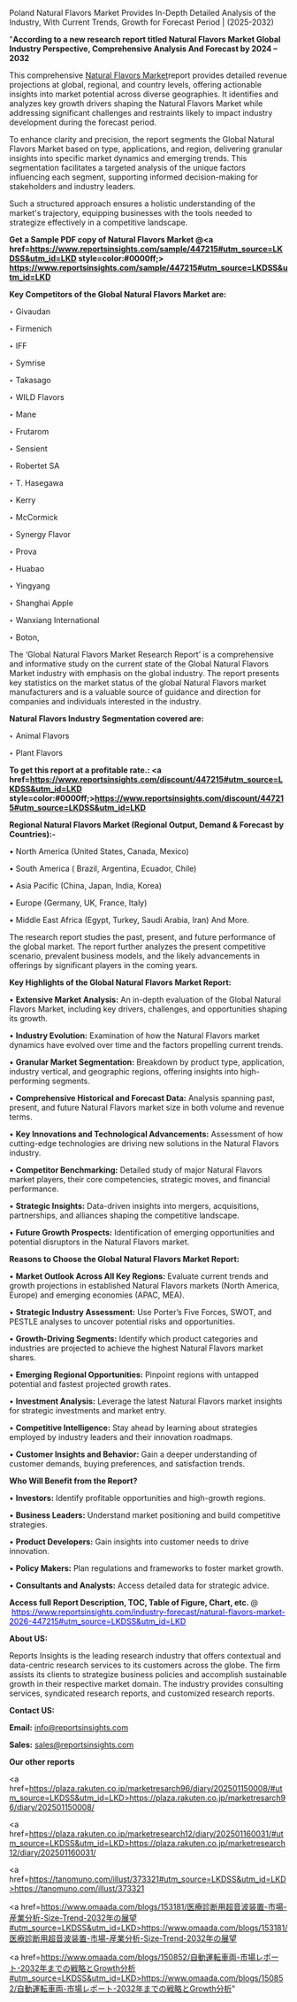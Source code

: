 Poland Natural Flavors Market Provides In-Depth Detailed Analysis of the Industry, With Current Trends, Growth for Forecast Period | (2025-2032)

"<strong>According to a new research report titled Natural Flavors Market Global Industry Perspective, Comprehensive Analysis And Forecast by 2024 – 2032</strong>

This comprehensive <a href=https://www.reportsinsights.com/sample/447215>Natural Flavors Market</a>report provides detailed revenue projections at global, regional, and country levels, offering actionable insights into market potential across diverse geographies. It identifies and analyzes key growth drivers shaping the Natural Flavors Market while addressing significant challenges and restraints likely to impact industry development during the forecast period.

To enhance clarity and precision, the report segments the Global Natural Flavors Market based on type, applications, and region, delivering granular insights into specific market dynamics and emerging trends. This segmentation facilitates a targeted analysis of the unique factors influencing each segment, supporting informed decision-making for stakeholders and industry leaders.

Such a structured approach ensures a holistic understanding of the market's trajectory, equipping businesses with the tools needed to strategize effectively in a competitive landscape.

<strong>Get a Sample PDF copy of Natural Flavors Market </strong><strong>@<a href=https://www.reportsinsights.com/sample/447215#utm_source=LKDSS&utm_id=LKD style=color:#0000ff;> https://www.reportsinsights.com/sample/447215#utm_source=LKDSS&utm_id=LKD</a></strong></font>

<strong>Key Competitors of the Global Natural Flavors Market are:</strong>

‣ Givaudan

‣ Firmenich

‣ IFF

‣ Symrise

‣ Takasago

‣ WILD Flavors

‣ Mane

‣ Frutarom

‣ Sensient

‣ Robertet SA

‣ T. Hasegawa

‣ Kerry

‣ McCormick

‣ Synergy Flavor

‣ Prova

‣ Huabao

‣ Yingyang

‣ Shanghai Apple

‣ Wanxiang International

‣ Boton,

The ‘Global Natural Flavors Market Research Report’ is a comprehensive and informative study on the current state of the Global Natural Flavors Market industry with emphasis on the global industry. The report presents key statistics on the market status of the global Natural Flavors market manufacturers and is a valuable source of guidance and direction for companies and individuals interested in the industry.

<strong>Natural Flavors Industry Segmentation covered are:</strong>

‣ Animal Flavors

‣ Plant Flavors

<strong>To get this report at a profitable rate.: <a href=https://www.reportsinsights.com/discount/447215#utm_source=LKDSS&utm_id=LKD style=color:#0000ff;>https://www.reportsinsights.com/discount/447215#utm_source=LKDSS&utm_id=LKD</a></strong></font>

<strong>Regional Natural Flavors Market (Regional Output, Demand &amp; Forecast by Countries):-</strong>

• North America (United States, Canada, Mexico)

• South America ( Brazil, Argentina, Ecuador, Chile)

• Asia Pacific (China, Japan, India, Korea)

• Europe (Germany, UK, France, Italy)

• Middle East Africa (Egypt, Turkey, Saudi Arabia, Iran) And More.

The research report studies the past, present, and future performance of the global market. The report further analyzes the present competitive scenario, prevalent business models, and the likely advancements in offerings by significant players in the coming years.

<strong>Key Highlights of the Global Natural Flavors Market Report:</strong>

• <strong>Extensive Market Analysis:</strong> An in-depth evaluation of the Global Natural Flavors Market, including key drivers, challenges, and opportunities shaping its growth.

• <strong>Industry Evolution:</strong> Examination of how the Natural Flavors market dynamics have evolved over time and the factors propelling current trends.

• <strong>Granular Market Segmentation:</strong> Breakdown by product type, application, industry vertical, and geographic regions, offering insights into high-performing segments.

• <strong>Comprehensive Historical and Forecast Data:</strong> Analysis spanning past, present, and future Natural Flavors market size in both volume and revenue terms.

• <strong>Key Innovations and Technological Advancements:</strong> Assessment of how cutting-edge technologies are driving new solutions in the Natural Flavors industry.

• <strong>Competitor Benchmarking:</strong> Detailed study of major Natural Flavors market players, their core competencies, strategic moves, and financial performance.

• <strong>Strategic Insights:</strong> Data-driven insights into mergers, acquisitions, partnerships, and alliances shaping the competitive landscape.

• <strong>Future Growth Prospects:</strong> Identification of emerging opportunities and potential disruptors in the Natural Flavors market.

<strong>Reasons to Choose the Global Natural Flavors Market Report:</strong>

• <strong>Market Outlook Across All Key Regions:</strong> Evaluate current trends and growth projections in established Natural Flavors markets (North America, Europe) and emerging economies (APAC, MEA).

• <strong>Strategic Industry Assessment:</strong> Use Porter’s Five Forces, SWOT, and PESTLE analyses to uncover potential risks and opportunities.

• <strong>Growth-Driving Segments:</strong> Identify which product categories and industries are projected to achieve the highest Natural Flavors market shares.

• <strong>Emerging Regional Opportunities:</strong> Pinpoint regions with untapped potential and fastest projected growth rates.

• <strong>Investment Analysis:</strong> Leverage the latest Natural Flavors market insights for strategic investments and market entry.

• <strong>Competitive Intelligence:</strong> Stay ahead by learning about strategies employed by industry leaders and their innovation roadmaps.

• <strong>Customer Insights and Behavior:</strong> Gain a deeper understanding of customer demands, buying preferences, and satisfaction trends.

<strong>Who Will Benefit from the Report?</strong>

• <strong>Investors:</strong> Identify profitable opportunities and high-growth regions.

• <strong>Business Leaders:</strong> Understand market positioning and build competitive strategies.

• <strong>Product Developers:</strong> Gain insights into customer needs to drive innovation.

• <strong>Policy Makers:</strong> Plan regulations and frameworks to foster market growth.

• <strong>Consultants and Analysts:</strong> Access detailed data for strategic advice.
</ul>
<strong>Access full Report Description, TOC, Table of Figure, Chart, etc. </strong>@  <a href=https://www.reportsinsights.com/industry-forecast/natural-flavors-market-2026-447215#utm_source=LKDSS&utm_id=LKD style=color:#0000ff;>https://www.reportsinsights.com/industry-forecast/natural-flavors-market-2026-447215#utm_source=LKDSS&utm_id=LKD</a></font>

<strong><strong>About US</strong>:</strong>

Reports Insights is the leading research industry that offers contextual and data-centric research services to its customers across the globe. The firm assists its clients to strategize business policies and accomplish sustainable growth in their respective market domain. The industry provides consulting services, syndicated research reports, and customized research reports.

<strong>Contact US:</strong>

<p class=""""><b>Email:</b> <a href=mailto:info@reportsinsights.com>info@reportsinsights.com</a></p>
<p class=""""><b>Sales:</b> <a href=mailto:sales@reportsinsights.com>sales@reportsinsights.com</a></p>

<strong>Our other reports</strong>

<a href=https://plaza.rakuten.co.jp/marketresarch96/diary/202501150008/#utm_source=LKDSS&utm_id=LKD>https://plaza.rakuten.co.jp/marketresarch96/diary/202501150008/</a>

<a href=https://plaza.rakuten.co.jp/marketresearch12/diary/202501160031/#utm_source=LKDSS&utm_id=LKD>https://plaza.rakuten.co.jp/marketresearch12/diary/202501160031/</a>

<a href=https://tanomuno.com/illust/373321#utm_source=LKDSS&utm_id=LKD>https://tanomuno.com/illust/373321</a>

<a href=https://www.omaada.com/blogs/153181/医療診断用超音波装置-市場-産業分析-Size-Trend-2032年の展望#utm_source=LKDSS&utm_id=LKD>https://www.omaada.com/blogs/153181/医療診断用超音波装置-市場-産業分析-Size-Trend-2032年の展望</a>

<a href=https://www.omaada.com/blogs/150852/自動運転車両-市場レポート-2032年までの戦略とGrowth分析#utm_source=LKDSS&utm_id=LKD>https://www.omaada.com/blogs/150852/自動運転車両-市場レポート-2032年までの戦略とGrowth分析</a>"
